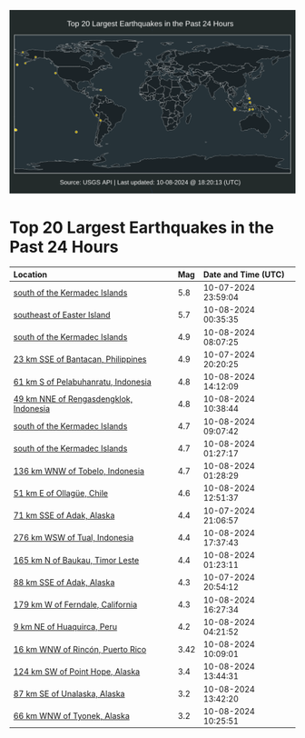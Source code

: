 ![Map](./map.png)

# Top 20 Largest Earthquakes in the Past 24 Hours

| Location | Mag | Date and Time (UTC) |
|:---|:---|:---|
| [south of the Kermadec Islands](https://earthquake.usgs.gov/earthquakes/eventpage/us6000nx6d) | 5.8 | 10-07-2024 23:59:04 |
| [southeast of Easter Island](https://earthquake.usgs.gov/earthquakes/eventpage/us6000nx6t) | 5.7 | 10-08-2024 00:35:35 |
| [south of the Kermadec Islands](https://earthquake.usgs.gov/earthquakes/eventpage/us6000nx8f) | 4.9 | 10-08-2024 08:07:25 |
| [23 km SSE of Bantacan, Philippines](https://earthquake.usgs.gov/earthquakes/eventpage/us6000nx4s) | 4.9 | 10-07-2024 20:20:25 |
| [61 km S of Pelabuhanratu, Indonesia](https://earthquake.usgs.gov/earthquakes/eventpage/us6000nxa0) | 4.8 | 10-08-2024 14:12:09 |
| [49 km NNE of Rengasdengklok, Indonesia](https://earthquake.usgs.gov/earthquakes/eventpage/us6000nx8z) | 4.8 | 10-08-2024 10:38:44 |
| [south of the Kermadec Islands](https://earthquake.usgs.gov/earthquakes/eventpage/us6000nx8m) | 4.7 | 10-08-2024 09:07:42 |
| [south of the Kermadec Islands](https://earthquake.usgs.gov/earthquakes/eventpage/us6000nx73) | 4.7 | 10-08-2024 01:27:17 |
| [136 km WNW of Tobelo, Indonesia](https://earthquake.usgs.gov/earthquakes/eventpage/us6000nx76) | 4.7 | 10-08-2024 01:28:29 |
| [51 km E of Ollagüe, Chile](https://earthquake.usgs.gov/earthquakes/eventpage/us6000nx9j) | 4.6 | 10-08-2024 12:51:37 |
| [71 km SSE of Adak, Alaska](https://earthquake.usgs.gov/earthquakes/eventpage/us6000nx5b) | 4.4 | 10-07-2024 21:06:57 |
| [276 km WSW of Tual, Indonesia](https://earthquake.usgs.gov/earthquakes/eventpage/us6000nxcv) | 4.4 | 10-08-2024 17:37:43 |
| [165 km N of Baukau, Timor Leste](https://earthquake.usgs.gov/earthquakes/eventpage/us6000nx70) | 4.4 | 10-08-2024 01:23:11 |
| [88 km SSE of Adak, Alaska](https://earthquake.usgs.gov/earthquakes/eventpage/ak024cx28n72) | 4.3 | 10-07-2024 20:54:12 |
| [179 km W of Ferndale, California](https://earthquake.usgs.gov/earthquakes/eventpage/us6000nxcd) | 4.3 | 10-08-2024 16:27:34 |
| [9 km NE of Huaquirca, Peru](https://earthquake.usgs.gov/earthquakes/eventpage/us6000nx7t) | 4.2 | 10-08-2024 04:21:52 |
| [16 km WNW of Rincón, Puerto Rico](https://earthquake.usgs.gov/earthquakes/eventpage/pr71462063) | 3.42 | 10-08-2024 10:09:01 |
| [124 km SW of Point Hope, Alaska](https://earthquake.usgs.gov/earthquakes/eventpage/us6000nx9u) | 3.4 | 10-08-2024 13:44:31 |
| [87 km SE of Unalaska, Alaska](https://earthquake.usgs.gov/earthquakes/eventpage/us6000nx9v) | 3.2 | 10-08-2024 13:42:20 |
| [66 km WNW of Tyonek, Alaska](https://earthquake.usgs.gov/earthquakes/eventpage/ak024cyjnlib) | 3.2 | 10-08-2024 10:25:51 |
